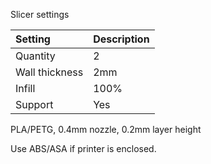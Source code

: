 Slicer settings

|Setting        |Description             |
|:--------------|:-----------------------|
|Quantity       |2                       |
|Wall thickness |2mm                     |
|Infill         |100%                    |
|Support        |Yes                     |


PLA/PETG, 0.4mm nozzle, 0.2mm layer height

Use ABS/ASA if printer is enclosed.